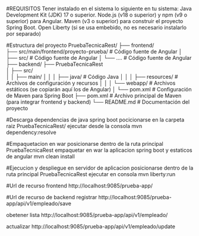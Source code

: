 #REQUISITOS
Tener instalado en el sistema lo siguiente en tu sistema:
Java Development Kit (JDK) 17 o superior.
Node.js (v18 o superior) y npm (v9 o superior) para Angular.
Maven (v3 o superior) para construir el proyecto Spring Boot.
Open Liberty (si se usa embebido, no es necesario instalarlo por separado)


#Estructura del proyecto
PruebaTecnicaRest/
├── frontend/  
├── src/main/frontend/proyecto-prueba/         # Código fuente de Angular
│   ├── src/                                   # Código fuente de Angular
│   └── ....                                   # Código fuente de Angular
├── backend/
├── PruebaTecnicaRest          
│   ├── src/                  
│   │   ├── main/
│   │   │   ├── java/          # Código Java
│   │   │   ├── resources/     # Archivos de configuración y recursos
│   │   │   └── webapp/        # Archivos estáticos (se copiarán aquí los de Angular)
│   └── pom.xml                # Configuración de Maven para Spring Boot
├── pom.xml                    # Archivo principal de Maven (para integrar frontend y backend)
└── README.md                  # Documentación del proyecto


#Descarga dependencias de java spring boot pocicionarse en la carpeta raiz PruebaTecnicaRest/
ejecutar desde la consola
mvn dependency:resolve


#Empaquetacion en war
posicionarse dentro de la ruta principal PruebaTecnicaRest
empaquetar en war la aplicacion spring boot y estaticos de angular
mvn clean install

#Ejecucion y despliegue en servidor de aplicacion
posicionarse dentro de la ruta principal PruebaTecnicaRest
ejecutar en consola
mvn liberty:run

#Url de recurso frontend
http://localhost:9085/prueba-app/


#Url de recurso de backend
registrar
http://localhost:9085/prueba-app/api/v1/empleado/save

obetener lista
http://localhost:9085/prueba-app/api/v1/empleado/

actualizar
http://localhost:9085/prueba-app/api/v1/empleado/update
